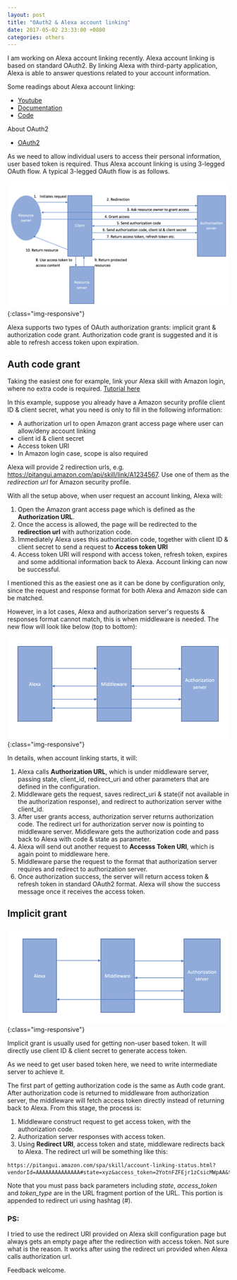 ```yaml
---
layout: post
title: "OAuth2 & Alexa account linking"
date: 2017-05-02 23:33:00 +0800
categories: others
---
```


I am working on Alexa account linking recently. 
Alexa account linking is based on standard OAuth2.
By linking Alexa with third-party application, Alexa is able to answer questions related to your account information.

Some readings about Alexa account linking:

* [Youtube](https://www.youtube.com/watch?v=mO0gZPeR45o)
* [Documentation](https://developer.amazon.com/public/solutions/alexa/alexa-skills-kit/docs/linking-an-alexa-user-with-a-user-in-your-system)
* [Code](https://github.com/bignerdranch/developing-alexa-skills-solutions/tree/master/5_accountLinking/solution)

About OAuth2

* [OAuth2](https://www.digitalocean.com/community/tutorials/an-introduction-to-oauth-2)

As we need to allow individual users to access their personal information, user based token is required.
Thus Alexa account linking is using 3-legged OAuth flow. 
A typical 3-legged OAuth flow is as follows.

![3-legged Oauth flow](/assets/oauth/oauth1.png){:class="img-responsive"}

Alexa supports two types of OAuth authorization grants: implicit grant & authorization code grant. 
Authorization code grant is suggested and it is able to refresh access token upon expiration.

## Auth code grant

Taking the easiest one for example, link your Alexa skill with Amazon login, where no extra code is required. 
[Tutorial here](https://developer.amazon.com/blogs/post/Tx3CX1ETRZZ2NPC/Alexa-Account-Linking-5-Steps-to-Seamlessly-Link-Your-Alexa-Skill-with-Login-wit)

In this example, suppose you already have a Amazon security profile client ID & client secret, what you need is only to fill in the following information:

* A authorization url to open Amazon grant access page where user can allow/deny account linking
* client id & client secret
* Access token URI
* In Amazon login case, scope is also required


Alexa will provide 2 redirection urls, e.g. https://pitangui.amazon.com/api/skill/link/A1234567.
Use one of them as the *redirection url* for Amazon security profile.

With all the setup above, when user request an account linking, Alexa will:

1. Open the Amazon grant access page which is defined as the **Authorization URL**.
2. Once the access is allowed, the page will be redirected to the **redirection url** with authorization code.
3. Immediately Alexa uses this authorization code, together with client ID & client secret to send a request to **Access token URI** 
4. Access token URI will respond with access token, refresh token, expires and some additional information back to Alexa. 
Account linking can now be successful.

I mentioned this as the easiest one as it can be done by configuration only, 
since the request and response format for both Alexa and Amazon side can be matched.

However, in a lot cases, Alexa and authorization server's requests & responses format cannot match,
this is when middleware is needed. The new flow will look like below (top to bottom):

![Auth code grant with middleware](/assets/oauth/oauth2.png){:class="img-responsive"}

In details, when account linking starts, it will:

1. Alexa calls **Authorization URL**, which is under middleware server, 
passing state, client_id, redirect_uri and other parameters that are defined in the configuration.
2. Middleware gets the request, saves redirect_uri & state(if not available in the authorization response),
and redirect to authorization server withe client_id.
3. After user grants access, authorization server returns authorization code.
The redirect url for authorization server now is pointing to middleware server.
Middleware gets the authorization code and pass back to Alexa with code & state as parameter.
4. Alexa will send out another request to **Accesss Token URI**, which is again point to middleware here.
5. Middleware parse the request to the format that authorization server requires and redirect to authorization server.
6. Once authorization success, the server will return access token & refresh token in standard OAuth2 format.
 Alexa will show the success message once it receives the access token.
 
## Implicit grant

 
![Implicit grant with middleware](/assets/oauth/oauth3.png){:class="img-responsive"}

Implicit grant is usually used for getting non-user based token. 
It will directly use client ID & client secret to generate access token.

As we need to get user based token here, we need to write intermediate server to achieve it.

The first part of getting authorization code is the same as Auth code grant. After authorization code is returned to middleware from authorization server, 
the middleware will fetch access token directly instead of returning back to Alexa.
From this stage, the process is:

1. Middleware construct request to get access token, with the authorization code.
2. Authorization server responses with access token.
3. Using **Redirect URI**, access token and state, middleware redirects back to Alexa.
The redirect url will be something like this: 
```
https://pitangui.amazon.com/spa/skill/account-linking-status.html?vendorId=AAAAAAAAAAAAAA#state=xyz&access_token=2YotnFZFEjr1zCsicMWpAA&token_type=Bearer
```

Note that you must pass back parameters including *state*, *access_token* and *token_type* are in the URL fragment portion of the URL. This portion is appended to redirect uri using hashtag (#).


### PS:

I tried to use the redirect URI provided on Alexa skill configuration page but always gets an empty page after the redirection with access token.
Not sure what is the reason. It works after using the redirect uri provided when Alexa calls authorization url.

Feedback welcome.

 
 
 

    










